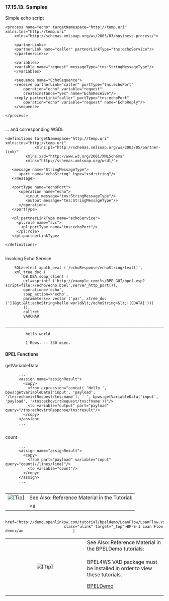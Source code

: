 <div>

<div>

<div>

<div>

### 17.15.13. Samples

</div>

</div>

</div>

Simple echo script

``` programlisting
<process name="echo" targetNamespace="http://temp.uri" xmlns:tns="http://temp.uri"
    xmlns="http://schemas.xmlsoap.org/ws/2003/03/business-process/">

    <partnerLinks>
    <partnerLink name="caller" partnerLinkType="tns:echoService"/>
    </partnerLinks>

    <variables>
    <variable name="request" messageType="tns:StringMessageType"/>
    </variables>

    <sequence name="EchoSequence">
    <receive partnerLink="caller" portType="tns:echoPort"
        operation="echo" variable="request"
        createInstance="yes" name="EchoReceive"/>
    <reply partnerLink="caller" portType="tns:echoPort"
        operation="echo" variable="request" name="EchoReply"/>
    </sequence>

</process>
    
```

... and corresponding WSDL

``` programlisting
<definitions targetNamespace="http://temp.uri" xmlns:tns="http://temp.uri"
             xmlns:pl="http://schemas.xmlsoap.org/ws/2003/05/partner-link/"
         xmlns:xsd="http://www.w3.org/2001/XMLSchema"
         xmlns="http://schemas.xmlsoap.org/wsdl/">

   <message name="StringMessageType">
      <part name="echoString" type="xsd:string"/>
   </message>

   <portType name="echoPort">
      <operation name="echo">
         <input message="tns:StringMessageType"/>
         <output message="tns:StringMessageType"/>
      </operation>
   </portType>

   <pl:partnerLinkType name="echoService">
     <pl:role name="svc">
       <pl:portType name="tns:echoPort"/>
     </pl:role>
   </pl:partnerLinkType>

</definitions>
    
```

Invoking Echo Service

``` programlisting
    SQL>select xpath_eval ('/echoResponse/echoString/text()',
    xml_tree_doc (
        DB.DBA.soap_client (
        url=>sprintf ('http://example.com:%s/BPELGUI/bpel.vsp?script=file://echo/echo.bpel',server_http_port()),
        operation=>'echo',
        soap_action=>'echo',
        parameters=> vector ('par', xtree_doc (']]&gt;&lt;echoString>hello world&lt;/echoString>&lt;![CDATA[')))
        ));
        callret
        VARCHAR
         _______________________________________________________________________________

         hello world

         1 Rows. -- 330 msec.
```

<div>

<div>

<div>

<div>

#### BPEL Functions

</div>

</div>

</div>

getVariableData

``` programlisting
      ...
      <assign name="assignResult">
        <copy>
          <from expression="concat( 'Hello ', bpws:getVariableData('input', 'payload', '/tns:echovirtRequest/tns:name'), ' ', bpws:getVariableData('input', 'payload', '/tns:echovirtRequest/tns:fname'))"/>
          <to variable="output" part="payload" query="/tns:echovirtResponse/tns:result"/>
        </copy>
      </assign>
      ...
      
```

count

``` programlisting
      ...
      <assign name="assignResult">
        <copy>
          <from part="payload" variable="input" query="count(//lines/line)"/>
          <to variable="count"/>
        </copy>
      </assign>
      ...
      
```

<div>

|                            |                                                                           |
|:--------------------------:|:--------------------------------------------------------------------------|
| ![\[Tip\]](images/tip.png) | See Also: Reference Material in the Tutorial:                             |
|                            | <a                                                                        
                              href="http://demo.openlinksw.com/tutorial/bpeldemo/LoanFlow/LoanFlow.vsp"  
                              class="ulink" target="_top">BP-S-1 Loan Flow demo</a>                      |

</div>

<div>

<table data-border="0"
data-summary="Tip: See Also: Reference Material in the BPELDemo tutorials:
">
<colgroup>
<col style="width: 50%" />
<col style="width: 50%" />
</colgroup>
<tbody>
<tr class="odd">
<td rowspan="2" style="text-align: center;" data-valign="top"
width="25"><img src="images/tip.png" alt="[Tip]" /></td>
<td style="text-align: left;">See Also: Reference Material in the
BPELDemo tutorials:</td>
</tr>
<tr class="even">
<td style="text-align: left;" data-valign="top"><p>BPEL4WS VAD package
must be installed in order to view these tutorials.</p>
<p><a href="http://demo.openlinksw.com/tutorial/bpeldemo/" class="ulink"
target="_top">BPELDemo</a></p></td>
</tr>
</tbody>
</table>

</div>

</div>

</div>
